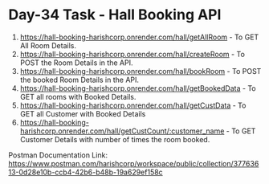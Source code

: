 # Day-34 Task - Hall Booking API


1. https://hall-booking-harishcorp.onrender.com/hall/getAllRoom - To GET All Room Details.
2. https://hall-booking-harishcorp.onrender.com/hall/createRoom - To POST the Room Details in the API.
3. https://hall-booking-harishcorp.onrender.com/hall/bookRoom - To POST the booked Room Details in the API.
4. https://hall-booking-harishcorp.onrender.com/hall/getBookedData - To GET all rooms with Booked Details.
5. https://hall-booking-harishcorp.onrender.com/hall/getCustData - To GET all Customer with Booked Details
6. https://hall-booking-harishcorp.onrender.com/hall/getCustCount/:customer_name - To GET Customer Details with number of times the room booked.

Postman Documentation Link:
https://www.postman.com/harishcorp/workspace/public/collection/37763613-0d28e10b-ccb4-42b6-b48b-19a629ef158c



